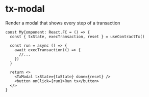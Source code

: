 # tx-modal

Render a modal that shows every step of a transaction

```tsx
const MyComponent: React.FC = () => {
  const { txState, execTransaction, reset } = useContractTx()
  
  const run = async () => {
    await execTransaction(() => {
      //...
    })
  }

  return <>
    <TxModal txState={txState} done={reset} />
    <button onClick={run}>Run tx</button>
  </>
}
```